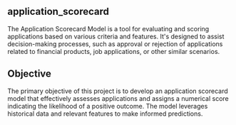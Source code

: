 ## application_scorecard

The Application Scorecard Model is a tool for evaluating and scoring applications based on various criteria and features. It's designed to assist decision-making processes, such as approval or rejection of applications related to financial products, job applications, or other similar scenarios.

## Objective

The primary objective of this project is to develop an application scorecard model that effectively assesses applications and assigns a numerical score indicating the likelihood of a positive outcome. The model leverages historical data and relevant features to make informed predictions.
